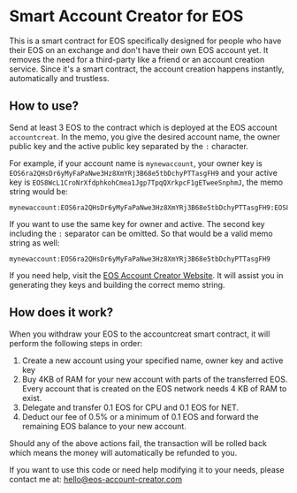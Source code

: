 # Smart Account Creator for EOS

This is a smart contract for EOS specifically designed for people who have their EOS 
on an exchange and don't have their own EOS account yet. It removes the need for a third-party like a friend or
an account creation service. Since it's a smart contract, the account creation happens instantly, automatically and trustless.

## How to use?
Send at least 3 EOS to the contract which is deployed at the EOS account ```accountcreat```. In the memo, 
you give the desired account name, the owner public key and the active public key separated by the ```:``` character. 

For example, if your account name is ```mynewaccount```, your owner key is ```EOS6ra2QHsDr6yMyFaPaNwe3Hz8XmYRj3B68e5tbDchyPTTasgFH9``` 
and your active key is ```EOS8WcL1CroNrXfdphkohCmea1Jgp7TpqQXrkpcF1gETweeSnphmJ```, the memo string would be:

```
mynewaccount:EOS6ra2QHsDr6yMyFaPaNwe3Hz8XmYRj3B68e5tbDchyPTTasgFH9:EOS8WcL1CroNrXfdphkohCmea1Jgp7TpqQXrkpcF1gETweeSnphmJ
```

If you want to use the same key for owner and active. The second key including the ```:``` separator can be omitted. 
So that would be a valid memo string as well:

```
mynewaccount:EOS6ra2QHsDr6yMyFaPaNwe3Hz8XmYRj3B68e5tbDchyPTTasgFH9
```
If you need help, visit the [EOS Account Creator Website](https://eos-account-creator.com/eos/). It will assist you in generating they keys and building the correct memo string.

## How does it work?
When you withdraw your EOS to the accountcreat smart contract, it will perform the following steps in order:

1. Create a new account using your specified name, owner key and active key
1. Buy 4KB of RAM for your new account with parts of the transferred EOS. Every account that is created on the EOS network needs 4 KB of RAM to exist.
1. Delegate and transfer 0.1 EOS for CPU and 0.1 EOS for NET.
1. Deduct our fee of 0.5% or a minimum of 0.1 EOS and forward the remaining EOS balance to your new account.

Should any of the above actions fail, the transaction will be rolled back which 
means the money will automatically be refunded to you.

If you want to use this code or need help modifying it to your needs, please contact me at: hello@eos-account-creator.com
